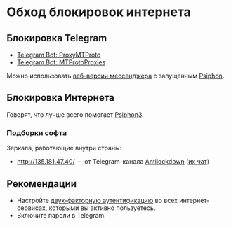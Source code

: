# Обход блокировок интернета

## Блокировка Telegram

- [Telegram Bot: ProxyMTProto](https://t.me/ProxyMTProto)
- [Telegram Bot: MTProtoProxies](https://t.me/MTProtoProxies)

Можно использовать [веб-версии мессенджера](https://web.telegram.org/) c запущенным [Psiphon](https://www.psiphon3.com/).

## Блокировка Интернета

Говорят, что лучше всего помогает [Psiphon3](https://www.psiphon3.com/ru/download.html).

### Подборки софта

Зеркала, работающие внутри страны:

- http://135.181.47.40/ — от Telegram-канала [Antilockdown](https://t.me/ANTILOCKDOWN) ([их чат](https://t.me/joinchat/BJbLtRflks7-6AOQPsCHYQ))


## Рекомендации

- Настройте [двух-факторную аутентификацию](./2FA) во всех интернет-сервисах, которыми вы активно пользуетесь.
- Включите пароли в Telegram.
